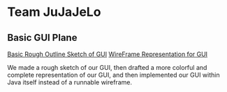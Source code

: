 # Team JuJaJeLo

## Basic GUI Plane

[Basic Rough Outline Sketch of GUI](https://imgur.com/a/ggtBy4p)
[WireFrame Representation for GUI](https://imgur.com/a/okexQ9i)

We made a rough sketch of our GUI, then drafted a more colorful and complete representation of
our GUI, and then implemented our GUI within Java itself instead of a runnable wireframe. 